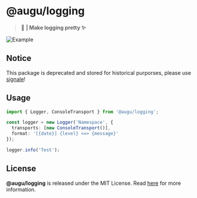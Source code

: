 # @augu/logging
> :space_invader: **| Make logging pretty :sparkles:**

![Example](https://cdn.augu.dev/logger.png)

## Notice
This package is deprecated and stored for historical purporses, please use [signale](https://npmjs.com/package/signale)!

## Usage
```ts
import { Logger, ConsoleTransport } from '@augu/logging';

const logger = new Logger('Namespace', {
  transports: [new ConsoleTransport()],
  format: '[{date}] {level} <=> {message}'
});

logger.info('Test');
```

## License
**@augu/logging** is released under the MIT License. Read [here](/LICENSE) for more information.